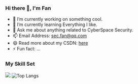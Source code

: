 ### Hi there 👋, I'm Fan
- 🔭 I’m currently working on something cool.
- 🌱 I’m currently learning Everything I like.
- 💬 Ask me about anything related to CyberSpace Security.
- 📫 Email Address: sec.fan@qq.com
- 😄 Read more about my CSDN: [here](https://blog.csdn.net/monster663)
- ⚡ Fun fact: ...
                        
### My Skill Set

![](https://github-readme-stats.vercel.app/api?username=MonsterFanSec&show_icons=true&theme=transparent)
![Top Langs](https://github-readme-stats.vercel.app/api/top-langs/?username=MonsterFanSec&layout=compact&theme=tokyonight)




<!--
**MonsterFanSec/MonsterFanSec** is a ✨ _special_ ✨ repository because its `README.md` (this file) appears on your GitHub profile.

Here are some ideas to get you started:

- 🔭 I’m currently working on ...
- 🌱 I’m currently learning ...
- 👯 I’m looking to collaborate on ...
- 🤔 I’m looking for help with ...
- 💬 Ask me about ...
- 📫 How to reach me: ...
- 😄 Pronouns: ...
- ⚡ Fun fact: ...
-->
